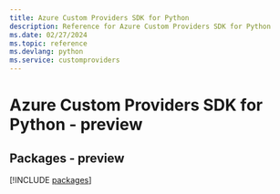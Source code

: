 ```yaml
---
title: Azure Custom Providers SDK for Python
description: Reference for Azure Custom Providers SDK for Python
ms.date: 02/27/2024
ms.topic: reference
ms.devlang: python
ms.service: customproviders
---
```

# Azure Custom Providers SDK for Python - preview
## Packages - preview
[!INCLUDE [packages](custom-providers-index.md)]